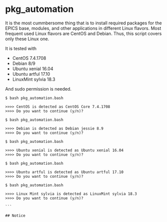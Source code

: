 # pkg_automation

It is the most cummbersome thing that is to install required packages for the EPICS base, modules, and other applications in different Linux flavors. Most frequent used Linux flavors are CentOS and Debian. Thus, this script covers only these Linux one. 

It is tested with
* CentOS 7.4.1708
* Debian 8/9
* Ubuntu xenial 16.04
* Ubuntu artful 17.10
* LinuxMint sylvia 18.3

And sudo permission is needed. 

```
$ bash pkg_automation.bash 

>>>> CentOS is detected as CentOS Core 7.4.1708
>>>> Do you want to continue (y/n)?

```

```
$ bash pkg_automation.bash

>>>> Debian is detected as Debian jessie 8.9
>>>> Do you want to continue (y/n)?
```

```
$ bash pkg_automation.bash 

>>>> Ubuntu xenial is detected as Ubuntu xenial 16.04
>>>> Do you want to continue (y/n)? 
```
```
$ bash pkg_automation.bash 

>>>> Ubuntu artful is detected as Ubuntu artful 17.10
>>>> Do you want to continue (y/n)? 
```

``````
$ bash pkg_automation.bash 

>>>> Linux Mint sylvia is detected as LinuxMint sylvia 18.3
>>>> Do you want to continue (y/n)? 

```

## Notice


